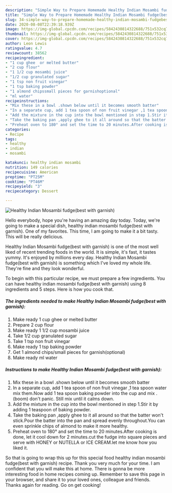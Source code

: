 ```yaml
---
description: "Simple Way to Prepare Homemade Healthy Indian Mosambi fudge(best with garnish)"
title: "Simple Way to Prepare Homemade Healthy Indian Mosambi fudge(best with garnish)"
slug: 34-simple-way-to-prepare-homemade-healthy-indian-mosambi-fudgebest-with-garnish
date: 2020-08-08T22:39:18.939Z
image: https://img-global.cpcdn.com/recipes/5842430814322688/751x532cq70/healthy-indian-mosambi-fudgebest-with-garnish-recipe-main-photo.jpg
thumbnail: https://img-global.cpcdn.com/recipes/5842430814322688/751x532cq70/healthy-indian-mosambi-fudgebest-with-garnish-recipe-main-photo.jpg
cover: https://img-global.cpcdn.com/recipes/5842430814322688/751x532cq70/healthy-indian-mosambi-fudgebest-with-garnish-recipe-main-photo.jpg
author: Leon Lewis
ratingvalue: 4.7
reviewcount: 38562
recipeingredient:
- "1 cup ghee  or melted butter"
- "2 cup flour"
- "1 1/2 cup mosambi juice"
- "1/2 cup granulated sugar"
- "1 tsp non fruit vinegar"
- "1 tsp baking powder"
- "1 almond chipssmall pieces for garnishoptional"
- "ml water"
recipeinstructions:
- "Mix these in a bowl .shown below until it becomes smooth batter"
- "In a separate cup, add 1 tea spoon of non fruit vinegar ,1 tea spoon water mix them.Now add 1 tea spoon baking powder into the cup and mix .(boom) don&#39;t panic. Still mix until it calms down."
- "Add the mixture in the cup into the bowl mentioned in step 1.Stir it by adding 1 teaspoon of baking powder."
- "Take the baking pan ,apply ghee to it all around so that the batter won&#39;t stick.Pour the batter into the pan and spread evenly throughout.You can even sprinkle chips of almond  to make it more healthy."
- "Preheat oven to 180° and set the time to 20 minutes.After cooking is done, let it cool down for 2 minutes.cut the fudge into square pieces and serve with HONEY or NUTELLA or ICE CREAM.let me know how you liked it."
categories:
- Recipe
tags:
- healthy
- indian
- mosambi

katakunci: healthy indian mosambi 
nutrition: 149 calories
recipecuisine: American
preptime: "PT25M"
cooktime: "PT46M"
recipeyield: "3"
recipecategory: Dessert

---
```



![Healthy Indian Mosambi fudge(best with garnish)](https://img-global.cpcdn.com/recipes/5842430814322688/751x532cq70/healthy-indian-mosambi-fudgebest-with-garnish-recipe-main-photo.jpg)

Hello everybody, hope you're having an amazing day today. Today, we're going to make a special dish, healthy indian mosambi fudge(best with garnish). One of my favorites. This time, I am going to make it a bit tasty. This will be really delicious.

Healthy Indian Mosambi fudge(best with garnish) is one of the most well liked of recent trending foods in the world. It is simple, it's fast, it tastes yummy. It's enjoyed by millions every day. Healthy Indian Mosambi fudge(best with garnish) is something which I've loved my whole life. They're fine and they look wonderful.




To begin with this particular recipe, we must prepare a few ingredients. You can have healthy indian mosambi fudge(best with garnish) using 8 ingredients and 5 steps. Here is how you cook that.

<!--inarticleads1-->

##### The ingredients needed to make Healthy Indian Mosambi fudge(best with garnish):

1. Make ready 1 cup ghee  or melted butter
1. Prepare 2 cup flour
1. Make ready 1 1/2 cup mosambi juice
1. Take 1/2 cup granulated sugar
1. Take 1 tsp non fruit vinegar
1. Make ready 1 tsp baking powder
1. Get 1 almond chips/small pieces for garnish(optional)
1. Make ready ml water




<!--inarticleads2-->

##### Instructions to make Healthy Indian Mosambi fudge(best with garnish):

1. Mix these in a bowl .shown below until it becomes smooth batter
1. In a separate cup, add 1 tea spoon of non fruit vinegar ,1 tea spoon water mix them.Now add 1 tea spoon baking powder into the cup and mix .(boom) don&#39;t panic. Still mix until it calms down.
1. Add the mixture in the cup into the bowl mentioned in step 1.Stir it by adding 1 teaspoon of baking powder.
1. Take the baking pan ,apply ghee to it all around so that the batter won&#39;t stick.Pour the batter into the pan and spread evenly throughout.You can even sprinkle chips of almond  to make it more healthy.
1. Preheat oven to 180° and set the time to 20 minutes.After cooking is done, let it cool down for 2 minutes.cut the fudge into square pieces and serve with HONEY or NUTELLA or ICE CREAM.let me know how you liked it.




So that is going to wrap this up for this special food healthy indian mosambi fudge(best with garnish) recipe. Thank you very much for your time. I am confident that you will make this at home. There is gonna be more interesting food in home recipes coming up. Remember to save this page in your browser, and share it to your loved ones, colleague and friends. Thanks again for reading. Go on get cooking!
